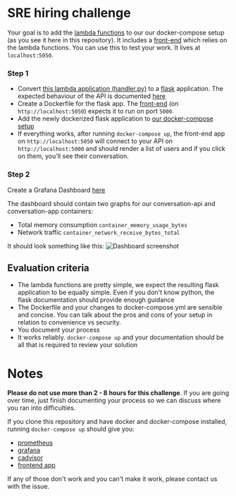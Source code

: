 # SRE hiring challenge
Your goal is to add the [lambda functions](https://github.com/tamediadigital/conversation-echo-api) to our our docker-compose setup (as you see it here in this repository). It includes a [front-end](https://github.com/tamediadigital/hiring-challenges/tree/master/sre-hiring-challenge/conversation-app) which relies on the lambda functions. You can use this to test your work. It lives at `localhost:5050`.

### Step 1
- Convert [this lambda application (handler.py)](https://github.com/tamediadigital/conversation-echo-api) to a [flask](https://palletsprojects.com/p/flask/) application.
The expected behaviour of the API is documented [here](https://petstore.swagger.io/?url=https://raw.githubusercontent.com/tamediadigital/hiring-challenges/master/conversation-frontend-challenge/api.yaml)
- Create a Dockerfile for the flask app. The [front-end](https://github.com/tamediadigital/hiring-challenges/tree/master/sre-hiring-challenge/conversation-app) (on `http://localhost:5050`) expects it to run on port `5000`.
- Add the newly dockerized flask application to [our docker-compose setup](docker-compose.yml)
- If everything works, after running `docker-compose up`, the front-end app on `http://localhost:5050` will connect to your API on `http://localhost:5000` and should render a list of users and if you click on them, you'll see their conversation.

### Step 2
Create a Grafana Dashboard [here](http://localhost:3000)


The dashboard should contain two graphs for our conversation-api and conversation-app containers:
- Total memory consumption `container_memory_usage_bytes`
- Network traffic `container_network_receive_bytes_total`

It should look something like this:
![Dashboard screenshot](https://github.com/tamediadigital/hiring-challenges/blob/master/sre-hiring-challenge/grafana/dashboard-screenshot.png?raw=true)

## Evaluation criteria
- The lambda functions are pretty simple, we expect the resulting flask application to be equally simple. Even if you don't know python, the flask documentation should provide enough guidance
- The Dockerfile and your changes to docker-compose.yml are sensible and concise. You can talk about the pros and cons of your setup in relation to convenience vs security.
- You document your process
- It works reliably. `docker-compose up` and your documentation should be all that is required to review your solution

# Notes
__Please do not use more than 2 - 8 hours for this challenge__. If you are going over time, just finish documenting your process so we can discuss where you ran into difficulties.


If you clone this repository and have docker and docker-compose installed, running `docker-compose up` should give you:
- [prometheus](http://localhost:9090)
- [grafana](http://localhost:3000)
- [cadvisor](http://localhost:8080)
- [frontend app](http://localhost:5050)

If any of those don't work and you can't make it work, please contact us with the issue.
